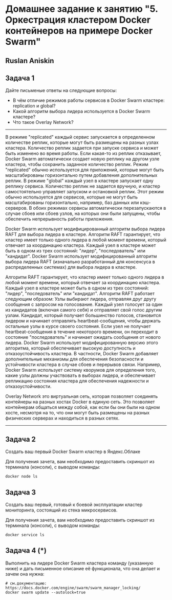 # Домашнее задание к занятию "5. Оркестрация кластером Docker контейнеров на примере Docker Swarm"

## Ruslan Aniskin

## Задача 1

Дайте письменые ответы на следующие вопросы:

- В чём отличие режимов работы сервисов в Docker Swarm кластере: replication и global?
- Какой алгоритм выбора лидера используется в Docker Swarm кластере?
- Что такое Overlay Network?

---
В режиме "replicated" каждый сервис запускается в определенном количестве реплик, которые могут быть размещены на разных узлах кластера. Количество реплик задается при запуске сервиса и может быть изменено во время работы. Если какая-то из реплик отказывает, Docker Swarm автоматически создает новую реплику на другом узле кластера, чтобы сохранить заданное количество реплик. Режим "replicated" обычно используется для приложений, которые могут быть масштабированы горизонтально путем добавления дополнительных реплик.
В режиме "global" каждый узел в кластере запускает одну реплику сервиса. Количество реплик не задается вручную, и кластер самостоятельно управляет запуском и остановкой реплик. Этот режим обычно используется для сервисов, которые не могут быть масштабированы горизонтально, например, баз данных или кэш-серверов.
В обоих режимах сервисы автоматически перезапускаются в случае сбоев или сбоев узлов, на которых они были запущены, чтобы обеспечить непрерывность работы приложения.


Docker Swarm использует модифицированный алгоритм выбора лидера RAFT для выбора лидера в кластере.
Алгоритм RAFT гарантирует, что кластер имеет только одного лидера в любой момент времени, который отвечает за координацию кластера. Каждый узел в кластере может быть в одном из трех состояний: "лидер", "последователь" или "кандидат".
Docker Swarm использует модифицированный алгоритм выбора лидера RAFT (изначально разработанный для консенсуса в распределенных системах) для выбора лидера в кластере.

Алгоритм RAFT гарантирует, что кластер имеет только одного лидера в любой момент времени, который отвечает за координацию кластера. Каждый узел в кластере может быть в одном из трех состояний: "лидер", "последователь" или "кандидат".
Алгоритм RAFT работает следующим образом:
Узлы выбирают лидера, отправляя друг другу сообщения с запросом на голосование.
Каждый узел голосует за один из кандидатов (включая самого себя) и отправляет свой голос другим узлам.
Кандидат, который получает большинство голосов, становится лидером и начинает отправлять heartbeat-сообщения, чтобы держать остальные узлы в курсе своего состояния.
Если узел не получает heartbeat-сообщения в течение некоторого времени, он переходит в состояние "последователь" и начинает ожидать сообщения от нового лидера.
Docker Swarm использует модифицированную версию этого алгоритма, который обеспечивает высокую доступность и отказоустойчивость кластера. В частности, Docker Swarm добавляет дополнительные механизмы для обеспечения безопасности и устойчивости кластера в случае сбоев и перерывов связи. Например, Docker Swarm использует систему кворумов для определения того, какие узлы должны участвовать в выборах лидера, и обеспечивает репликацию состояния кластера для обеспечения надежности и отказоустойчивости.

Overlay Network это виртуальная сеть, которая позволяет соединять контейнеры на разных хостах Docker в единую сеть. 
Это позволяет контейнерам общаться между собой, как если бы они были на одном хосте, несмотря на то, что они могут быть размещены на разных физических серверах и находиться в разных сетях.

---


## Задача 2

Создать ваш первый Docker Swarm кластер в Яндекс.Облаке

Для получения зачета, вам необходимо предоставить скриншот из терминала (консоли), с выводом команды:
```
docker node ls
```

## Задача 3

Создать ваш первый, готовый к боевой эксплуатации кластер мониторинга, состоящий из стека микросервисов.

Для получения зачета, вам необходимо предоставить скриншот из терминала (консоли), с выводом команды:
```
docker service ls
```

## Задача 4 (*)

Выполнить на лидере Docker Swarm кластера команду (указанную ниже) и дать письменное описание её функционала, что она делает и зачем она нужна:
```
# см.документацию: https://docs.docker.com/engine/swarm/swarm_manager_locking/
docker swarm update --autolock=true
```
